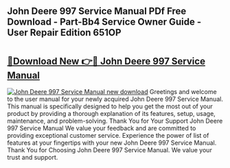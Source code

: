 ## John Deere 997 Service Manual PDf Free Download - Part-Bb4 Service Owner Guide - User Repair Edition 651OP

# <h2><a href="http://bc33836.oget.top/?id=John+Deere+997+Service+Manual">🔗Download New 👉🔴 John Deere 997 Service Manual</a></h2>

[![John Deere 997 Service Manual new download](https://i.imgur.com/5g1atiW.png)](http://bc33836.oget.top/?id=John+Deere+997+Service+Manual)
Greetings and welcome to the user manual for your newly acquired John Deere 997 Service Manual. This manual is specifically designed to help you get the most out of your product by providing a thorough explanation of its features, setup, usage, maintenance, and problem-solving. Thank You for Your Support John Deere 997 Service Manual We value your feedback and are committed to providing exceptional customer service. Experience the power of list of features at your fingertips with your new John Deere 997 Service Manual. Thank You for Choosing John Deere 997 Service Manual. We value your trust and support.
